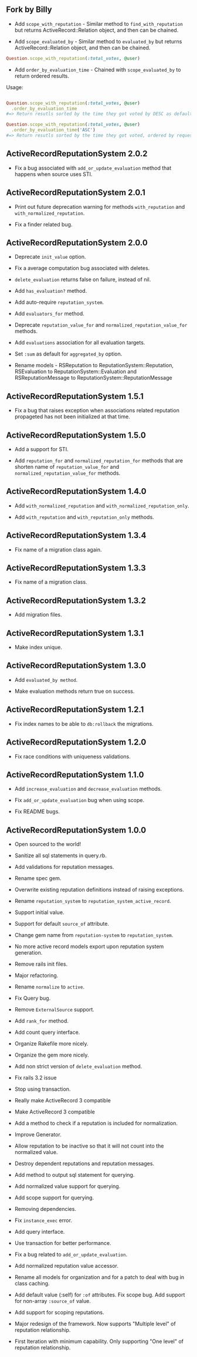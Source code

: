## Fork by Billy

* Add `scope_with_reputation` - Similar method to `find_with_reputation` but returns ActiveRecord::Relation object, and then can be chained.

* Add `scope_evaluated_by` - Similar method to `evaluated_by` but returns ActiveRecord::Relation object, and then can be chained.

```ruby
Question.scope_with_reputation(:total_votes, @user)
```

* Add `order_by_evaluation_time` - Chained with `scope_evaluated_by` to return
ordered results.

Usage:

```ruby

Question.scope_with_reputation(:total_votes, @user)
  .order_by_evaluation_time
#=> Return resutls sorted by the time they got voted by DESC as default

Question.scope_with_reputation(:total_votes, @user)
  .order_by_evaluation_time('ASC')
#=> Return resutls sorted by the time they got voted, ordered by requested
```

## ActiveRecordReputationSystem 2.0.2 ##

* Fix a bug associated with `add_or_update_evaluation` method that happens when source uses STI.

## ActiveRecordReputationSystem 2.0.1 ##

* Print out future deprecation warning for methods `with_reputation` and `with_normalized_reputation`.

* Fix a finder related bug.

## ActiveRecordReputationSystem 2.0.0 ##

* Deprecate `init_value` option.

* Fix a average computation bug associated with deletes.

* `delete_evaluation` returns false on failure, instead of nil.

* Add `has_evaluation?` method.

* Add auto-require `reputation_system`.

* Add `evaluators_for` method.

* Deprecate `reputation_value_for` and `normalized_reputation_value_for` methods.

* Add `evaluations` association for all evaluation targets.

* Set `:sum` as default for `aggregated_by` option.

* Rename models - RSReputation to ReputationSystem::Reputation, RSEvaluation to ReputationSystem::Evaluation and RSReputationMessage to ReputationSystem::ReputationMessage

## ActiveRecordReputationSystem 1.5.1 ##

* Fix a bug that raises exception when associations related reputation propageted has not been initialized at that time.

## ActiveRecordReputationSystem 1.5.0 ##

* Add a support for STI.

* Add `reputation_for` and `normalized_reputation_for` methods that are shorten name of `reputation_value_for` and `normalized_reputation_value_for` methods.

## ActiveRecordReputationSystem 1.4.0 ##

* Add `with_normalized_reputation` and `with_normalized_reputation_only`.

* Add `with_reputation` and `with_reputation_only` methods.

## ActiveRecordReputationSystem 1.3.4 ##

* Fix name of a migration class again.

## ActiveRecordReputationSystem 1.3.3 ##

* Fix name of a migration class.

## ActiveRecordReputationSystem 1.3.2 ##

* Add migration files.

## ActiveRecordReputationSystem 1.3.1 ##

* Make index unique.

## ActiveRecordReputationSystem 1.3.0 ##

* Add `evaluated_by method`.

* Make evaluation methods return true on success.

## ActiveRecordReputationSystem 1.2.1 ##

* Fix index names to be able to `db:rollback` the migrations.

## ActiveRecordReputationSystem 1.2.0 ##

* Fix race conditions with uniqueness validations.

## ActiveRecordReputationSystem 1.1.0 ##

* Add `increase_evaluation` and `decrease_evaluation` methods.

* Fix `add_or_update_evaluation` bug when using scope.

* Fix README bugs.

## ActiveRecordReputationSystem 1.0.0 ##

* Open sourced to the world!

* Sanitize all sql statements in query.rb.

* Add validations for reputation messages.

* Rename spec gem.

* Overwrite existing reputation definitions instead of raising exceptions.

* Rename `reputation_system` to `reputation_system_active_record`.

* Support initial value.

* Support for default `source_of` attribute.

* Change gem name from `reputation-system` to `reputation_system`.

* No more active record models export upon reputation system generation.

* Remove rails init files.

* Major refactoring.

* Rename `normalize` to `active`.

* Fix Query bug.

* Remove `ExternalSource` support.

* Add `rank_for` method.

* Add count query interface.

* Organize Rakefile more nicely.

* Organize the gem more nicely.

* Add non strict version of `delete_evaluation` method.

* Fix rails 3.2 issue

* Stop using transaction.

* Really make ActiveRecord 3 compatible

* Make ActiveRecord 3 compatible

* Add a method to check if a reputation is included for normalization.

* Improve Generator.

* Allow reputation to be inactive so that it will not count into the normalized value.

* Destroy dependent reputations and reputation messages.

* Add method to output sql statement for querying.

* Add normalized value support for querying.

* Add scope support for querying.

* Removing dependencies.

* Fix `instance_exec` error.

* Add query interface.

* Use transaction for better performance.

* Fix a bug related to `add_or_update_evaluation`.

* Add normalized reputation value accessor.

* Rename all models for organization and for a patch to deal with bug in class caching.

* Add default value (:self) for `:of` attributes. Fix scope bug. Add support for non-array `:source_of` value.

* Add support for scoping reputations.

* Major redesign of the framework. Now supports "Multiple level" of reputation relationship.

* First Iteration with minimum capability. Only supporting "One level" of reputation relationship.
